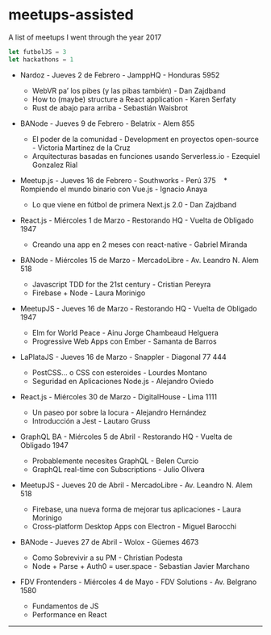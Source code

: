 # meetups-assisted
A list of meetups I went through the year 2017

```javascript
let futbolJS = 3
let hackathons = 1
```

* Nardoz - Jueves 2 de Febrero - JamppHQ - Honduras 5952
    * WebVR pa’ los pibes (y las pibas también) - Dan Zajdband
    * How to (maybe) structure a React application - Karen Serfaty
    * Rust de abajo para arriba - Sebastián Waisbrot

* BANode - Jueves 9 de Febrero - Belatrix - Alem 855
    * El poder de la comunidad - Development en proyectos open-source - Victoria Martínez de la Cruz
    * Arquitecturas basadas en funciones usando Serverless.io - Ezequiel Gonzalez Rial
    
* Meetup.js - Jueves 16 de Febrero - Southworks - Perú 375
    * Rompiendo el mundo binario con Vue.js - Ignacio Anaya 
    * Lo que viene en fútbol de primera Next.js 2.0 - Dan Zajdband
    
* React.js - Miércoles 1 de Marzo - Restorando HQ - Vuelta de Obligado 1947
   * Creando una app en 2 meses con react-native - Gabriel Miranda
    
* BANode - Miércoles 15 de Marzo - MercadoLibre - Av. Leandro N. Alem 518
   * Javascript TDD for the 21st century - Cristian Pereyra
   * Firebase + Node - Laura Morinigo    

* MeetupJS - Jueves 16 de Marzo - Restorando HQ - Vuelta de Obligado 1947
   * Elm for World Peace - Ainu Jorge Chambeaud Helguera
   * Progressive Web Apps con Ember - Samanta de Barros

* LaPlataJS - Jueves 16 de Marzo - Snappler - Diagonal 77 444
   * PostCSS... o CSS con esteroides - Lourdes Montano
   * Seguridad en Aplicaciones Node.js - Alejandro Oviedo
    
* React.js - Miércoles 30 de Marzo - DigitalHouse - Lima 1111
   * Un paseo por sobre la locura - Alejandro Hernández
   * Introducción a Jest - Lautaro Gruss

* GraphQL BA - Miércoles 5 de Abril - Restorando HQ - Vuelta de Obligado 1947
   * Probablemente necesites GraphQL - Belen Curcio
   * GraphQL real-time con Subscriptions - Julio Olivera

* MeetupJS - Jueves 20 de Abril - MercadoLibre - Av. Leandro N. Alem 518
   * Firebase, una nueva forma de mejorar tus aplicaciones - Laura Morinigo 
   * Cross-platform Desktop Apps con Electron - Miguel Barocchi
   
* BANode - Jueves 27 de Abril - Wolox - Güemes 4673
   * Como Sobrevivir a su PM - Christian Podesta
   * Node + Parse + Auth0 = user.space - Sebastian Javier Marchano

* FDV Frontenders - Miércoles 4 de Mayo - FDV Solutions - Av. Belgrano 1580
   * Fundamentos de JS
   * Performance en React
      
___

